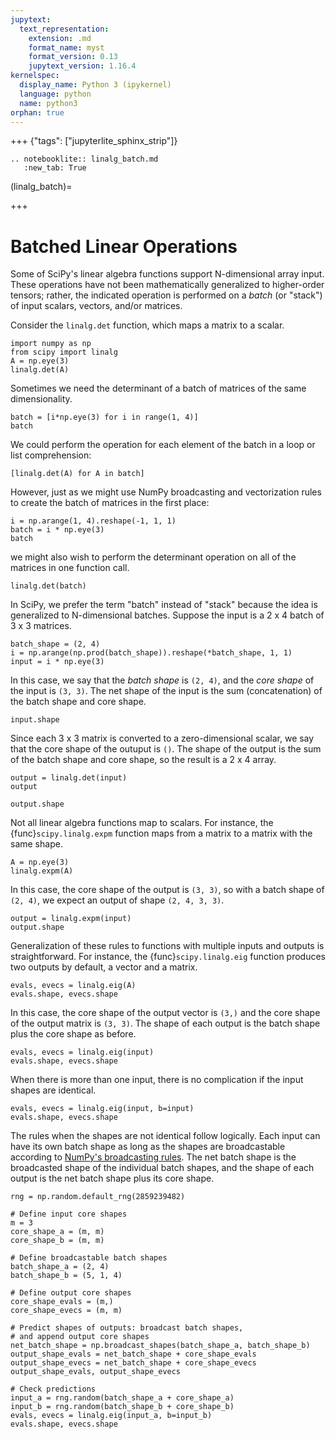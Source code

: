 ```yaml
---
jupytext:
  text_representation:
    extension: .md
    format_name: myst
    format_version: 0.13
    jupytext_version: 1.16.4
kernelspec:
  display_name: Python 3 (ipykernel)
  language: python
  name: python3
orphan: true
---
```


+++ {"tags": ["jupyterlite_sphinx_strip"]}

```{eval-rst}
.. notebooklite:: linalg_batch.md
   :new_tab: True
```

(linalg_batch)=

+++

# Batched Linear Operations

Some of SciPy's linear algebra functions support N-dimensional array input. These operations have not been mathematically generalized to higher-order tensors; rather, the indicated operation is performed on a *batch* (or "stack") of input scalars, vectors, and/or matrices.

Consider the `linalg.det` function, which maps a matrix to a scalar.

```{code-cell} ipython3
import numpy as np
from scipy import linalg
A = np.eye(3)
linalg.det(A)
```

Sometimes we need the determinant of a batch of matrices of the same dimensionality.

```{code-cell} ipython3
batch = [i*np.eye(3) for i in range(1, 4)]
batch
```

We could perform the operation for each element of the batch in a loop or list comprehension:

```{code-cell} ipython3
[linalg.det(A) for A in batch]
```

However, just as we might use NumPy broadcasting and vectorization rules to create the batch of matrices in the first place:

```{code-cell} ipython3
i = np.arange(1, 4).reshape(-1, 1, 1)
batch = i * np.eye(3)
batch
```

we might also wish to perform the determinant operation on all of the matrices in one function call.

```{code-cell} ipython3
linalg.det(batch)
```

In SciPy, we prefer the term "batch" instead of "stack" because the idea is generalized to N-dimensional batches. Suppose the input is a 2 x 4 batch of 3 x 3 matrices.

```{code-cell} ipython3
batch_shape = (2, 4)
i = np.arange(np.prod(batch_shape)).reshape(*batch_shape, 1, 1)
input = i * np.eye(3)
```

In this case, we say that the *batch shape* is `(2, 4)`, and the *core shape* of the input is `(3, 3)`. The net shape of the input is the sum (concatenation) of the batch shape and core shape.

```{code-cell} ipython3
input.shape
```

Since each 3 x 3 matrix is converted to a zero-dimensional scalar, we say that the core shape of the outuput is `()`. The shape of the output is the sum of the batch shape and core shape, so the result is a 2 x 4 array.

```{code-cell} ipython3
output = linalg.det(input)
output
```

```{code-cell} ipython3
output.shape
```

Not all linear algebra functions map to scalars. For instance, the {func}`scipy.linalg.expm` function maps from a matrix to a matrix with the same shape.

```{code-cell} ipython3
A = np.eye(3)
linalg.expm(A)
```

In this case, the core shape of the output is `(3, 3)`, so with a batch shape of `(2, 4)`, we expect an output of shape `(2, 4, 3, 3)`.

```{code-cell} ipython3
output = linalg.expm(input)
output.shape
```

Generalization of these rules to functions with multiple inputs and outputs is straightforward. For instance, the {func}`scipy.linalg.eig` function produces two outputs by default, a vector and a matrix.

```{code-cell} ipython3
evals, evecs = linalg.eig(A)
evals.shape, evecs.shape
```

In this case, the core shape of the output vector is `(3,)` and the core shape of the output matrix is `(3, 3)`. The shape of each output is the batch shape plus the core shape as before.

```{code-cell} ipython3
evals, evecs = linalg.eig(input)
evals.shape, evecs.shape
```

When there is more than one input, there is no complication if the input shapes are identical.

```{code-cell} ipython3
evals, evecs = linalg.eig(input, b=input)
evals.shape, evecs.shape
```

The rules when the shapes are not identical follow logically. Each input can have its own batch shape as long as the shapes are broadcastable according to [NumPy's broadcasting rules](#array-broadcasting-in-numpy). The net batch shape is the broadcasted shape of the individual batch shapes, and the shape of each output is the net batch shape plus its core shape.

```{code-cell} ipython3
rng = np.random.default_rng(2859239482)

# Define input core shapes
m = 3
core_shape_a = (m, m)
core_shape_b = (m, m)

# Define broadcastable batch shapes
batch_shape_a = (2, 4)
batch_shape_b = (5, 1, 4)

# Define output core shapes
core_shape_evals = (m,)
core_shape_evecs = (m, m)

# Predict shapes of outputs: broadcast batch shapes,
# and append output core shapes
net_batch_shape = np.broadcast_shapes(batch_shape_a, batch_shape_b)
output_shape_evals = net_batch_shape + core_shape_evals
output_shape_evecs = net_batch_shape + core_shape_evecs
output_shape_evals, output_shape_evecs
```

```{code-cell} ipython3
# Check predictions
input_a = rng.random(batch_shape_a + core_shape_a)
input_b = rng.random(batch_shape_b + core_shape_b)
evals, evecs = linalg.eig(input_a, b=input_b)
evals.shape, evecs.shape
```
